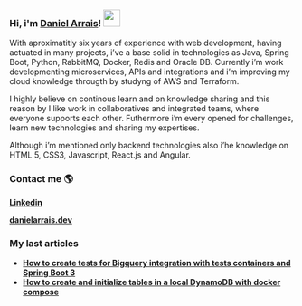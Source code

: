 ### Hi, i'm [Daniel Arrais](https://danielarrais.dev/about)! <img src="https://media.giphy.com/media/hvRJCLFzcasrR4ia7z/giphy.gif" width="30px"> 

With aproximatitly six years of experience with web development, having actuated in many projects, i’ve a base solid in technologies as Java, Spring Boot, Python, RabbitMQ, Docker, Redis and Oracle DB. Currently i’m work developmenting microservices, APIs and integrations and i’m improving my cloud knowledge througth by studyng of AWS and Terraform.

I highly believe on continous learn and on knowledge sharing and this reason by I like work in collaboratives and integrated teams, where everyone supports each other. Futhermore i’m every opened for challenges, learn new technologies and sharing my expertises.

Although i’m mentioned only backend technologies also i’he knowledge on HTML 5, CSS3, Javascript, React.js and Angular.

### Contact me 🌎

**[Linkedin](https://img.shields.io/badge/-LinkedIn-blue?style=flat-square&logo=Linkedin&logoColor=white&link=h)**

**[danielarrais.dev](https://danielarrais.dev/)**

### My last articles

* **[How to create tests for Bigquery integration with tests containers and Spring Boot 3](https://medium.com/@danielarrais.dev/how-to-create-tests-for-bigquery-integration-with-tests-containers-and-spring-boot-3-685afadf5496)**
* **[How to create and initialize tables in a local DynamoDB with docker compose](https://medium.com/@danielarrais.dev/how-to-create-and-initialize-tables-in-a-local-dynamodb-with-docker-compose-notion-af22c3b603cb)**

